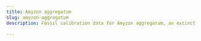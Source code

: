 ```yaml
---
title: Amyzon aggregatum
slug: amyzon-aggregatum
description: Fossil calibration data for Amyzon aggregatum, an extinct species of fish. Includes taxonomy authority and locality references, and cross-references to living taxa.

---
```

